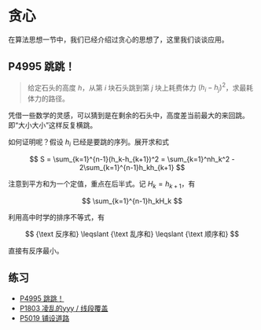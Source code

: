 # 贪心

在算法思想一节中，我们已经介绍过贪心的思想了，这里我们谈谈应用。

## P4995 跳跳！

> 给定石头的高度 $h$，从第 $i$ 块石头跳到第 $j$ 块上耗费体力 $(h_i-h_j)^2$，求最耗体力的路径。

凭借一些数学的灵感，可以猜到是在剩余的石头中，高度差当前最大的来回跳。即“大小大小”这样反复横跳。

如何证明呢？假设 $h_i$ 已经是要跳的序列。展开求和式

$$
S = \sum_{k=1}^{n-1}(h_k-h_{k+1})^2 = \sum_{k=1}^nh_k^2 - 2\sum_{k=1}^{n-1}h_kh_{k+1}
$$

注意到平方和为一个定值，重点在后半式。记 $H_{k} = h_{k+1}$，有

$$
\sum_{k=1}^{n-1}h_kH_k
$$

利用高中时学的排序不等式，有

$$
{\text 反序和} \leqslant {\text 乱序和} \leqslant {\text 顺序和}
$$

直接有反序最小。

## 练习

- [P4995 跳跳！](https://www.luogu.com.cn/problem/P4995)
- [P1803 凌乱的yyy / 线段覆盖](https://www.luogu.com.cn/problem/P1803)
- [P5019 铺设道路](https://www.luogu.com.cn/problem/P5019)

